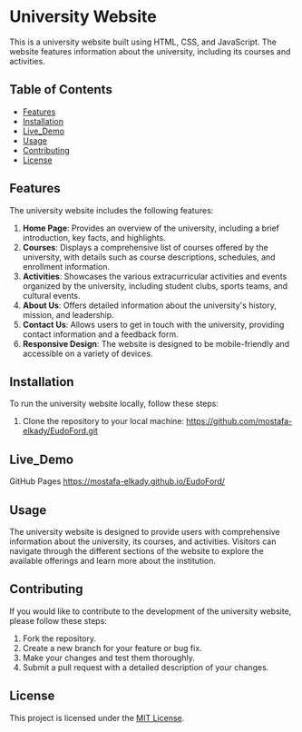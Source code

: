 # University Website

This is a university website built using HTML, CSS, and JavaScript. The website features information about the university, including its courses and activities.

## Table of Contents
- [Features](#features)
- [Installation](#installation)
- [Live_Demo](#Live_Demo)
- [Usage](#usage)
- [Contributing](#contributing)
- [License](#license)

## Features

The university website includes the following features:

1. **Home Page**: Provides an overview of the university, including a brief introduction, key facts, and highlights.
2. **Courses**: Displays a comprehensive list of courses offered by the university, with details such as course descriptions, schedules, and enrollment information.
3. **Activities**: Showcases the various extracurricular activities and events organized by the university, including student clubs, sports teams, and cultural events.
4. **About Us**: Offers detailed information about the university's history, mission, and leadership.
5. **Contact Us**: Allows users to get in touch with the university, providing contact information and a feedback form.
6. **Responsive Design**: The website is designed to be mobile-friendly and accessible on a variety of devices.

## Installation

To run the university website locally, follow these steps:

1. Clone the repository to your local machine:
https://github.com/mostafa-elkady/EudoFord.git
## Live_Demo
GitHub Pages 
 https://mostafa-elkady.github.io/EudoFord/
## Usage

The university website is designed to provide users with comprehensive information about the university, its courses, and activities. Visitors can navigate through the different sections of the website to explore the available offerings and learn more about the institution.

## Contributing

If you would like to contribute to the development of the university website, please follow these steps:

1. Fork the repository.
2. Create a new branch for your feature or bug fix.
3. Make your changes and test them thoroughly.
4. Submit a pull request with a detailed description of your changes.

## License

This project is licensed under the [MIT License](LICENSE).
